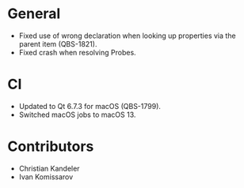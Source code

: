 # General
* Fixed use of wrong declaration when looking up properties via the parent item (QBS-1821).
* Fixed crash when resolving Probes.

# CI
* Updated to Qt 6.7.3 for macOS (QBS-1799).
* Switched macOS jobs to macOS 13.

# Contributors
* Christian Kandeler
* Ivan Komissarov
